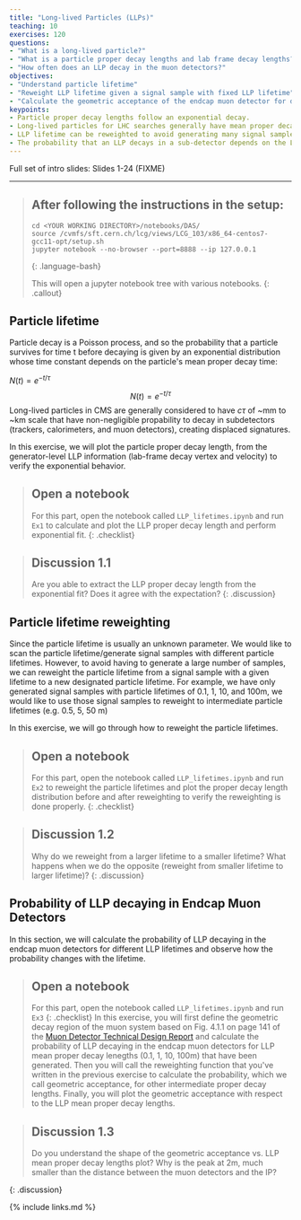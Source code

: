 ```yaml
---
title: "Long-lived Particles (LLPs)"
teaching: 10
exercises: 120
questions:
- "What is a long-lived particle?"
- "What is a particle proper decay lengths and lab frame decay lengths?"
- "How often does an LLP decay in the muon detectors?"
objectives:
- "Understand particle lifetime"
- "Reweight LLP lifetime given a signal sample with fixed LLP lifetime"
- "Calculate the geometric acceptance of the endcap muon detector for different LLP lifetimes"
keypoints:
- Particle proper decay lengths follow an exponential decay.
- Long-lived particles for LHC searches generally have mean proper decay lengths of ~mm to ~km scale that create displaced signatures in the sub-detectors
- LLP lifetime can be reweighted to avoid generating many signal samples with different LLP lifetimes
- The probability that an LLP decays in a sub-detector depends on the LLP mean proper decay lengths, so searches for LLPs with different sub-detectors (tracker, calorimeter, and muon detectors) provide complementary coverage to LLPs
---
```


Full set of intro slides: Slides 1-24 (FIXME)

---

> ## After following the instructions in the setup:
>
> ~~~
> cd <YOUR WORKING DIRECTORY>/notebooks/DAS/
> source /cvmfs/sft.cern.ch/lcg/views/LCG_103/x86_64-centos7-gcc11-opt/setup.sh
> jupyter notebook --no-browser --port=8888 --ip 127.0.0.1
> ~~~
> {: .language-bash}
>
> This will open a jupyter notebook tree with various notebooks. 
{: .callout}

## Particle lifetime

Particle decay is a Poisson process, and so the probability that a particle survives for time t before decaying is given by an exponential distribution whose time constant depends on the particle's mean proper decay time:

$N(t) = e^{-t/\tau}$
$$N(t) = e^{-t/\tau}$$
Long-lived particles in CMS are generally considered to have $c\tau$ of ~mm to ~km scale that have non-negligible propability to decay in subdetectors (trackers, calorimeters, and muon detectors), creating displaced signatures.

In this exercise, we will plot the particle proper decay length, from the generator-level LLP information (lab-frame decay vertex and velocity) to verify the exponential behavior.

> ## Open a notebook
>
> For this part, open the notebook called `LLP_lifetimes.ipynb` and run `Ex1` to calculate and plot the LLP proper decay length and perform exponential fit.
{: .checklist}


> ## Discussion 1.1
>
> Are you able to extract the LLP proper decay length from the exponential fit? Does it agree with the expectation?
{: .discussion}

## Particle lifetime reweighting
Since the particle lifetime is usually an unknown parameter. We would like to scan the particle lifetime/generate signal samples with different particle lifetimes. However, to avoid having to generate a large number of samples, we can reweight the particle lifetime from a signal sample with a given lifetime to a new designated particle lifetime.
For example, we have only generated signal samples with particle lifetimes of 0.1, 1, 10, and 100m, we would like to use those signal samples to reweight to intermediate particle lifetimes (e.g. 0.5, 5, 50 m)

In this exercise, we will go through how to reweight the particle lifetimes.
> ## Open a notebook
>
> For this part, open the notebook called `LLP_lifetimes.ipynb` and run `Ex2` to reweight the particle lifetimes and plot the proper decay length distribution before and after reweighting to verify the reweighting is done properly.
{: .checklist}


> ## Discussion 1.2
>
> Why do we reweight from a larger lifetime to a smaller lifetime? What happens when we do the opposite (reweight from smaller lifetime to larger lifetime)?
{: .discussion}

## Probability of LLP decaying in Endcap Muon Detectors

In this section, we will calculate the probability of LLP decaying in the endcap muon detectors for different LLP lifetimes and observe how the probability changes with the lifetime.

> ## Open a notebook
>
> For this part, open the notebook called `LLP_lifetimes.ipynb` and run `Ex3` 
{: .checklist}
In this exercise, you will first define the geometric decay region of the muon system based on Fig. 4.1.1 on page 141 of the [Muon Detector Technical Design Report](https://cds.cern.ch/record/343814?ln=en) and calculate the probability of LLP decaying in the endcap muon detectors for LLP mean proper decay lenegths (0.1, 1, 10, 100m) that have been generated.
Then you will call the reweighting function that you've written in the previous exercise to calculate the probability, which we call geometric acceptance, for other intermediate proper decay lengths.
Finally, you will plot the geometric acceptance with respect to the LLP mean proper decay lengths.

> ## Discussion 1.3
> Do you understand the shape of the geometric acceptance vs. LLP mean proper decay lengths plot? Why is the peak at 2m, much smaller than the distance between the muon detectors and the IP?
> 
{: .discussion}

{% include links.md %}

